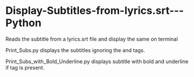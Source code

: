 # Display-Subtitles-from-lyrics.srt---Python
Reads the subtitle from a lyrics.srt file and display the same on terminal 

Print_Subs.py displays the subtitles ignoring the <b></b> and <u></u> tags.

Print_Subs_with_Bold_Underline.py displays subtitle with bold and underline if tag is present.
